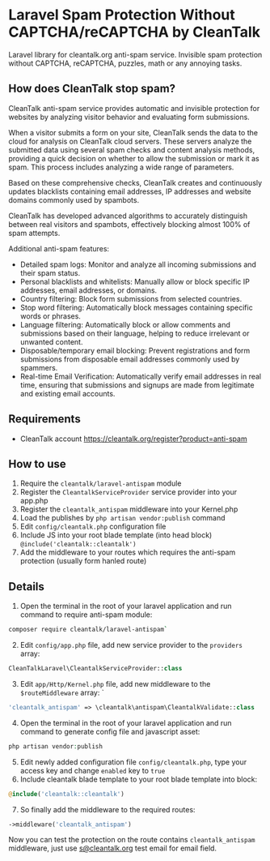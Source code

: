 # Laravel Spam Protection Without CAPTCHA/reCAPTCHA by CleanTalk

Laravel library for cleantalk.org anti-spam service. Invisible spam protection without CAPTCHA, reCAPTCHA, puzzles, math or any annoying tasks.

## How does CleanTalk stop spam?
CleanTalk anti-spam service provides automatic and invisible protection for websites by analyzing visitor behavior and evaluating form submissions.

When a visitor submits a form on your site, CleanTalk sends the data to the cloud for analysis on CleanTalk cloud servers. These servers analyze the submitted data using several spam checks and content analysis methods, providing a quick decision on whether to allow the submission or mark it as spam. This process includes analyzing a wide range of parameters.

Based on these comprehensive checks, CleanTalk creates and continuously updates blacklists containing email addresses, IP addresses and website domains commonly used by spambots.

CleanTalk has developed advanced algorithms to accurately distinguish between real visitors and spambots, effectively blocking almost 100% of spam attempts.

Additional anti-spam features:

* Detailed spam logs: Monitor and analyze all incoming submissions and their spam status.
* Personal blacklists and whitelists: Manually allow or block specific IP addresses, email addresses, or domains.
* Country filtering: Block form submissions from selected countries.
* Stop word filtering: Automatically block messages containing specific words or phrases.
* Language filtering: Automatically block or allow comments and submissions based on their language, helping to reduce irrelevant or unwanted content.
* Disposable/temporary email blocking: Prevent registrations and form submissions from disposable email addresses commonly used by spammers.
* Real-time Email Verification: Automatically verify email addresses in real time, ensuring that submissions and signups are made from legitimate and existing email accounts.

## Requirements
* CleanTalk account https://cleantalk.org/register?product=anti-spam


## How to use
1) Require the `cleantalk/laravel-antispam` module
2) Register the `CleantalkServiceProvider` service provider into your app.php
3) Register the `cleantalk_antispam` middleware into your  Kernel.php
4) Load the  publishes by  `php artisan vendor:publish` command
5) Edit `config/cleantalk.php` configuration file
6) Include JS into your root blade template (into head block) `@include('cleantalk::cleantalk')`
7) Add the middleware to your routes which requires the anti-spam protection (usually form hanled route)

## Details
1) Open the terminal in the root of your laravel application and run command to require anti-spam module: 
```bash
composer require cleantalk/laravel-antispam`
```

2) Edit `config/app.php` file, add new service provider to the `providers` array: 
```php
CleanTalkLaravel\CleantalkServiceProvider::class
```
3) Edit `app/Http/Kernel.php` file, add new middleware to the `$routeMiddleware` array: `
```php
'cleantalk_antispam' => \cleantalk\antispam\CleantalkValidate::class
```
4) Open the terminal in the root of your laravel application and run command to generate config file and javascript asset:
```php
php artisan vendor:publish
```
5) Edit newly added configuration file `config/cleantalk.php`, type your access key and change `enabled` key to `true`
6) Include cleantalk blade template to your root blade template into <head> block:
```php
@include('cleantalk::cleantalk')
```
7) So finally add the middleware to the required routes:
```php
->middleware('cleantalk_antispam')
```

Now you can test the protection on the route contains `cleantalk_antispam` middleware, just use s@cleantalk.org test email for email field.
